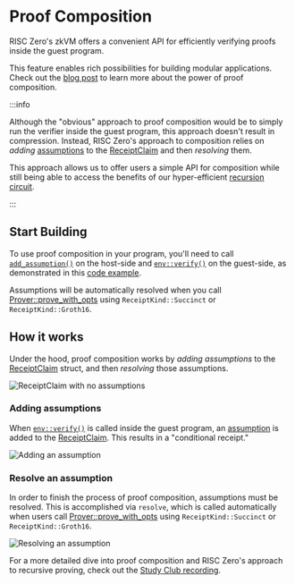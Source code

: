 # Proof Composition

RISC Zero's zkVM offers a convenient API for efficiently verifying proofs inside the guest program.

This feature enables rich possibilities for building modular applications. Check out the [blog post] to learn more about the power of proof composition.

:::info

Although the "obvious" approach to proof composition would be to simply run the verifier inside the guest program, this approach doesn't result in compression.
Instead, RISC Zero's approach to composition relies on _adding_ [assumptions] to the [ReceiptClaim] and then _resolving_ them.

This approach allows us to offer users a simple API for composition while still being able to access the benefits of our hyper-efficient [recursion circuit].

:::

## Start Building

To use proof composition in your program, you'll need to call [`add_assumption()`] on the host-side and [`env::verify()`] on the guest-side, as demonstrated in this [code example].

Assumptions will be automatically resolved when you call [Prover::prove\_with\_opts][Prover::prove_with_opts] using `ReceiptKind::Succinct` or `ReceiptKind::Groth16`.

## How it works

Under the hood, proof composition works by _adding assumptions_ to the [ReceiptClaim] struct, and then _resolving_ those assumptions.

![ReceiptClaim with no assumptions][composition-no-assumptions]

### Adding assumptions

When [`env::verify()`] is called inside the guest program, an [assumption][assumptions] is added to the [ReceiptClaim].
This results in a "conditional receipt."

![Adding an assumption][composition-add-assumption]

### Resolve an assumption

In order to finish the process of proof composition, assumptions must be resolved.
This is accomplished via `resolve`, which is called automatically when users call [Prover::prove\_with\_opts][Prover::prove_with_opts] using `ReceiptKind::Succinct` or `ReceiptKind::Groth16`.

![Resolving an assumption][composition-resolve]

For a more detailed dive into proof composition and RISC Zero's approach to recursive proving, check out the [Study Club recording].

[`add_assumption()`]: https://github.com/risc0/risc0/blob/v1.0.1/examples/composition/src/main.rs#L29

[assumptions]: /terminology#assumption

[blog post]: https://www.risczero.com/blog/proof-composition

[code example]: https://github.com/risc0/risc0/tree/v1.0.1/examples/composition#readme

[`env::verify()`]: https://github.com/risc0/risc0/blob/v1.0.1/examples/composition/methods/guest/src/main.rs#L24

[ReceiptClaim]: https://docs.rs/risc0-zkvm/latest/risc0_zkvm/struct.ReceiptClaim.html

[Study Club recording]: https://www.youtube.com/watch?v=x0-7Y46bQO0&list=PLcPzhUaCxlCjdhONxEYZ1dgKjZh3ZvPtl&index=1

[composition-no-assumptions]: /diagrams/composition-no-assumptions.png

[composition-add-assumption]: /diagrams/composition-add-assumption.png

[composition-resolve]: /diagrams/composition-resolve.png

[Prover::prove_with_opts]: https://docs.rs/risc0-zkvm/latest/risc0_zkvm/trait.Prover.html#method.prove_with_opts

[recursion circuit]: ../recursion.md
